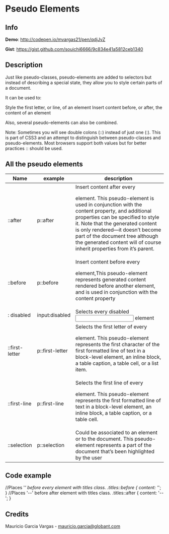 # Pseudo Elements

## Info

__Demo__: http://codepen.io/mvargas21/pen/qdjJvZ

__Gist__: https://gist.github.com/souichi6666/9c834e41a5812ceb1340

## Description

Just like pseudo-classes, pseudo-elements are added to selectors but instead of describing a special state, they allow you to style certain parts of a document.

It can be used to:

Style the first letter, or line, of an element
Insert content before, or after, the content of an element

Also, several pseudo-elements can also be combined.

Note: Sometimes you will see double colons (::) instead of just one (:). This is part of CSS3 and an attempt to distinguish between pseudo-classes and pseudo-elements. Most browsers support both values but for better practices :: should be used.

## All the pseudo elements

| Name | example         | description |
| ------------- | ----------- | ----------- |
|::after  |  p::after   | Insert content after every <p> element. This pseudo-element is used in conjunction with the content property, and additional properties can be specified to style it. Note that the generated content is only rendered—it doesn’t become part of the document tree although the generated content will of course inherit properties from it’s parent. |
|::before  | p::before   |Insert content before every <p> element,This pseudo-element represents generated content rendered before another element, and is used in conjunction with the content property|
|: disabled	|input:disabled	|Selects every disabled <input> element
|::first-letter| p::first-letter |Selects the first letter of every <p> element. This pseudo-element represents the first character of the first formatted line of text in a block-level element, an inline block, a table caption, a table cell, or a list item.|
|::first-line  | p::first-line   |Selects the first line of every <p> element. This pseudo-element represents the first formatted line of text in a block-level element, an inline block, a table caption, or a table cell.|
|::selection  |  p::selection  |  Could be associated to an element or to the document. This pseudo-element represents a part of the document that’s been highlighted by the user


## Code example

//Places '*' before every element with titles class. 
.titles::before {
    content: '*';
}
//Places '--' before after element with titles class. 
.titles::after {
    content: '--';
}

## Credits

Mauricio Garcia Vargas - mauricio.garcia@globant.com
